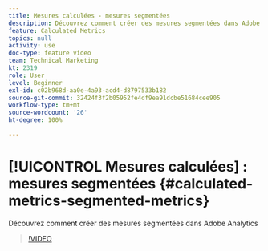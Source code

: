 ```yaml
---
title: Mesures calculées - mesures segmentées
description: Découvrez comment créer des mesures segmentées dans Adobe Analytics
feature: Calculated Metrics
topics: null
activity: use
doc-type: feature video
team: Technical Marketing
kt: 2319
role: User
level: Beginner
exl-id: c02b968d-aa0e-4a93-acd4-d8797533b182
source-git-commit: 32424f3f2b05952fe4df9ea91dcbe51684cee905
workflow-type: tm+mt
source-wordcount: '26'
ht-degree: 100%

---
```


# [!UICONTROL Mesures calculées] : mesures segmentées {#calculated-metrics-segmented-metrics}

Découvrez comment créer des mesures segmentées dans Adobe Analytics

>[!VIDEO](https://video.tv.adobe.com/v/25409/?quality=12)
